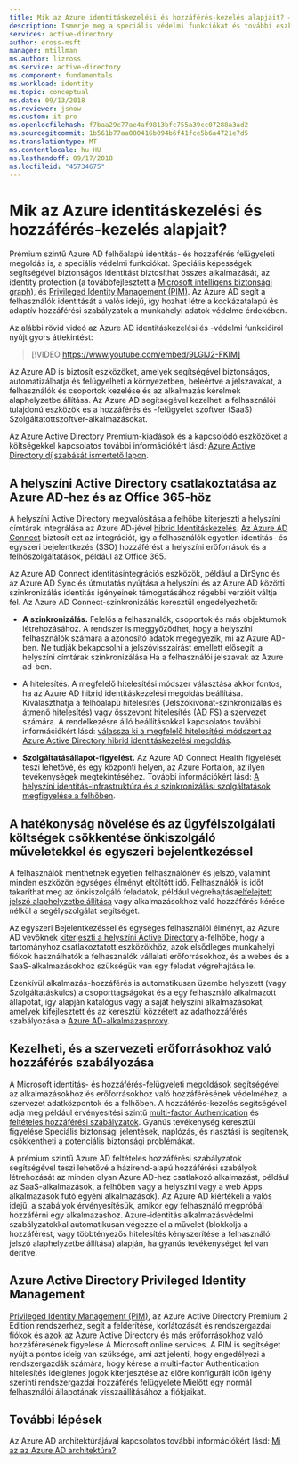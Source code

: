 ```yaml
---
title: Mik az Azure identitáskezelési és hozzáférés-kezelés alapjait? – Az azure Active Directory |} A Microsoft Docs
description: Ismerje meg a speciális védelmi funkciókat és további eszközök Azure Active Directory Premium kiadása elérhető.
services: active-directory
author: eross-msft
manager: mtillman
ms.author: lizross
ms.service: active-directory
ms.component: fundamentals
ms.workload: identity
ms.topic: conceptual
ms.date: 09/13/2018
ms.reviewer: jsnow
ms.custom: it-pro
ms.openlocfilehash: f7baa29c77ae4af9813bfc755a39cc07288a3ad2
ms.sourcegitcommit: 1b561b77aa080416b094b6f41fce5b6a4721e7d5
ms.translationtype: MT
ms.contentlocale: hu-HU
ms.lasthandoff: 09/17/2018
ms.locfileid: "45734675"
---
```

# <a name="what-are-the-fundamentals-of-azure-identity-and-access-management"></a>Mik az Azure identitáskezelési és hozzáférés-kezelés alapjait?
Prémium szintű Azure AD felhőalapú identitás- és hozzáférés felügyeleti megoldás is, a speciális védelmi funkciókat. Speciális képességek segítségével biztonságos identitást biztosíthat összes alkalmazását, az identity protection (a továbbfejlesztett a [Microsoft intelligens biztonsági graph](https://www.microsoft.com/security/intelligence)), és [Privileged Identity Management (PIM)](../privileged-identity-management/pim-configure.md). Az Azure AD segít a felhasználók identitását a valós idejű, így hozhat létre a kockázatalapú és adaptív hozzáférési szabályzatok a munkahelyi adatok védelme érdekében.

Az alábbi rövid videó az Azure AD identitáskezelési és -védelmi funkcióiról nyújt gyors áttekintést:
>[!VIDEO https://www.youtube.com/embed/9LGIJ2-FKIM]

Az Azure AD is biztosít eszközöket, amelyek segítségével biztonságos, automatizálhatja és felügyelheti a környezetben, beleértve a jelszavakat, a felhasználók és csoportok kezelése és az alkalmazás kérelmek alaphelyzetbe állítása. Az Azure AD segítségével kezelheti a felhasználói tulajdonú eszközök és a hozzáférés és -felügyelet szoftver (SaaS) Szolgáltatottszoftver-alkalmazásokat.

Az Azure Active Directory Premium-kiadások és a kapcsolódó eszközöket a költségekkel kapcsolatos további információkért lásd: [Azure Active Directory díjszabását ismertető lapon](https://azure.microsoft.com/pricing/details/active-directory/).

## <a name="connect-on-premises-active-directory-with-azure-ad-and-office-365"></a>A helyszíni Active Directory csatlakoztatása az Azure AD-hez és az Office 365-höz
A helyszíni Active Directory megvalósítása a felhőbe kiterjeszti a helyszíni címtárak integrálása az Azure AD-jével [hibrid Identitáskezelés](https://aka.ms/aadframework). [Az Azure AD Connect](../connect/active-directory-aadconnect.md) biztosít ezt az integrációt, így a felhasználók egyetlen identitás- és egyszeri bejelentkezés (SSO) hozzáférést a helyszíni erőforrások és a felhőszolgáltatások, például az Office 365.

Az Azure AD Connect identitásintegrációs eszközök, például a DirSync és az Azure AD Sync és útmutatás nyújtása a helyszíni és az Azure AD közötti szinkronizálás identitás igényeinek támogatásához régebbi verzióit váltja fel. Az Azure AD Connect-szinkronizálás keresztül engedélyezhető:

- **A szinkronizálás.** Felelős a felhasználók, csoportok és más objektumok létrehozásához. A rendszer is meggyőződhet, hogy a helyszíni felhasználók számára a azonosító adatok megegyezik, mi az Azure AD-ben. Ne tudják bekapcsolni a jelszóvisszaírást emellett elősegíti a helyszíni címtárak szinkronizálása Ha a felhasználói jelszavak az Azure ad-ben.

- A hitelesítés. A megfelelő hitelesítési módszer választása akkor fontos, ha az Azure AD hibrid identitáskezelési megoldás beállítása. Kiválaszthatja a felhőalapú hitelesítés (Jelszókivonat-szinkronizálás és átmenő hitelesítés) vagy összevont hitelesítés (AD FS) a szervezet számára. A rendelkezésre álló beállításokkal kapcsolatos további információkért lásd: [válassza ki a megfelelő hitelesítési módszert az Azure Active Directory hibrid identitáskezelési megoldás](https://aka.ms/auth-options).

- **Szolgáltatásállapot-figyelést.** Az Azure AD Connect Health figyelését teszi lehetővé, és egy központi helyen, az Azure Portalon, az ilyen tevékenységek megtekintéséhez. További információkért lásd: [A helyszíni identitás-infrastruktúra és a szinkronizálási szolgáltatások megfigyelése a felhőben](../connect-health/active-directory-aadconnect-health.md).

## <a name="increase-productivity-and-reduce-helpdesk-costs-with-self-service-and-single-sign-on-experiences"></a>A hatékonyság növelése és az ügyfélszolgálati költségek csökkentése önkiszolgáló műveletekkel és egyszeri bejelentkezéssel
A felhasználók menthetnek egyetlen felhasználónév és jelszó, valamint minden eszközön egységes élményt eltöltött idő. Felhasználók is időt takaríthat meg az önkiszolgáló feladatok, például végrehajtása[elfelejtett jelszó alaphelyzetbe állítása](../user-help/active-directory-passwords-update-your-own-password.md) vagy alkalmazásokhoz való hozzáférés kérése nélkül a segélyszolgálat segítségét.

Az egyszeri Bejelentkezéssel és egységes felhasználói élményt, az Azure AD vevőknek [kiterjeszti a helyszíni Active Directory](../connect/active-directory-aadconnect.md) a-felhőbe, hogy a tartományhoz csatlakoztatott eszközökhöz, azok elsődleges munkahelyi fiókok használhatók a felhasználók vállalati erőforrásokhoz, és a webes és a SaaS-alkalmazásokhoz szükségük van egy feladat végrehajtása le. 

Ezenkívül alkalmazás-hozzáférés is automatikusan üzembe helyezett (vagy Szolgáltatáskulcs) a csoporttagságokat és a egy felhasználó alkalmazott állapotát, így alapján katalógus vagy a saját helyszíni alkalmazásokat, amelyek kifejlesztett és az keresztül közzétett az adathozzáférés szabályozása a [Azure AD-alkalmazásproxy](../manage-apps/application-proxy.md).

## <a name="manage-and-control-access-to-your-organizational-resources"></a>Kezelheti, és a szervezeti erőforrásokhoz való hozzáférés szabályozása
A Microsoft identitás- és hozzáférés-felügyeleti megoldások segítségével az alkalmazásokhoz és erőforrásokhoz való hozzáférésének védelméhez, a szervezet adatközpontok és a felhőben. A hozzáférés-kezelés segítségével adja meg például érvényesítési szintű [multi-factor Authentication](../authentication/concept-mfa-howitworks.md) és [feltételes hozzáférési szabályzatok](../conditional-access/overview.md). Gyanús tevékenység keresztül figyelése Speciális biztonsági jelentések, naplózás, és riasztási is segítenek, csökkentheti a potenciális biztonsági problémákat.

A prémium szintű Azure AD feltételes hozzáférési szabályzatok segítségével teszi lehetővé a házirend-alapú hozzáférési szabályok létrehozását az minden olyan Azure AD-hez csatlakozó alkalmazást, például az SaaS-alkalmazások, a felhőben vagy a helyszíni vagy a web Apps alkalmazások futó egyéni alkalmazások). Az Azure AD kiértékeli a valós idejű, a szabályok érvényesítésük, amikor egy felhasználó megpróbál hozzáférni egy alkalmazáshoz. Azure-identitás alkalmazásvédelmi szabályzatokkal automatikusan végezze el a művelet (blokkolja a hozzáférést, vagy többtényezős hitelesítés kényszerítése a felhasználói jelszó alaphelyzetbe állítása) alapján, ha gyanús tevékenységet fel van derítve.

## <a name="azure-active-directory-privileged-identity-management"></a>Azure Active Directory Privileged Identity Management
[Privileged Identity Management (PIM)](../privileged-identity-management/pim-getting-started.md), az Azure Active Directory Premium 2 Edition rendszerhez, segít a felderítése, korlátozását és rendszergazdai fiókok és azok az Azure Active Directory és más erőforrásokhoz való hozzáférésének figyelése A Microsoft online services. A PIM is segítséget nyújt a pontos ideig van szüksége, ami azt jelenti, hogy engedélyezi a rendszergazdák számára, hogy kérése a multi-factor Authentication hitelesítés ideiglenes jogok kiterjesztése az előre konfigurált időn igény szerinti rendszergazdai hozzáférés felügyelete Mielőtt egy normál felhasználói állapotának visszaállításához a fiókjaikat.

## <a name="next-steps"></a>További lépések
Az Azure AD architektúrájával kapcsolatos további információkért lásd: [Mi az az Azure AD architektúra?](active-directory-architecture.md).
